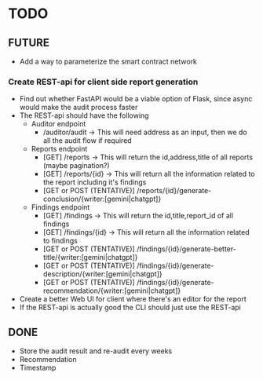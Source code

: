 # TODO

## FUTURE
- Add a way to parameterize the smart contract network

### Create REST-api for client side report generation
- Find out whether FastAPI would be a viable option of Flask, since async would make the audit process faster
- The REST-api should have the following 
    - Auditor endpoint
        - /auditor/audit -> This will need address as an input, then we do all the audit flow if required
    - Reports endpoint
        - [GET] /reports -> This will return the id,address,title of all reports (maybe pagination?)
        - [GET] /reports/{id} -> This will return all the information related to the report including it's findings
        - [GET or POST (TENTATIVE)] /reports/{id}/generate-conclusion/{writer:[gemini|chatgpt]}
    - Findings endpoint
        - [GET] /findings -> This will return the id,title,report_id of all findings
        - [GET] /findings/{id} -> This will return all the information related to findings
        - [GET or POST (TENTATIVE)] /findings/{id}/generate-better-title/{writer:[gemini|chatgpt]}
        - [GET or POST (TENTATIVE)] /findings/{id}/generate-description/{writer:[gemini|chatgpt]}
        - [GET or POST (TENTATIVE)] /findings/{id}/generate-recommendation/{writer:[gemini|chatgpt]}
- Create a better Web UI for client where there's an editor for the report
- If the REST-api is actually good the CLI should just use the REST-api

## DONE

- Store the audit result and re-audit every weeks
- Recommendation
- Timestamp
